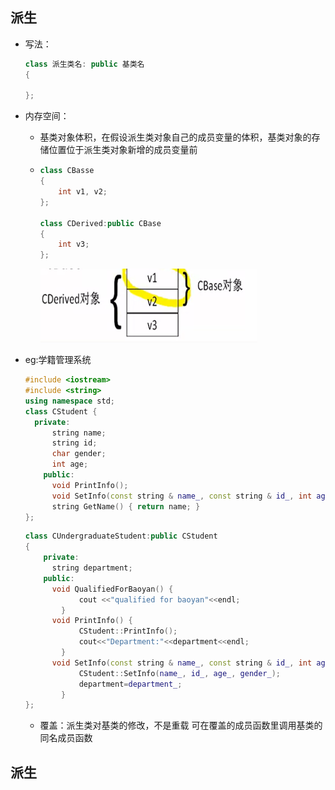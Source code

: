 ## 派生

+ 写法：

  ```c++
  class 派生类名: public 基类名
  {
  
  };
  ```

+ 内存空间：

  + 基类对象体积，在假设派生类对象自己的成员变量的体积，基类对象的存储位置位于派生类对象新增的成员变量前

  + ```c++
    class CBasse
    {
        int v1, v2;
    };
    
    class CDerived:public CBase
    {
    	int v3;    
    };
    ```

    ![img](https://github.com/Qasak/cpp_notes/blob/master/3.%E7%BB%A7%E6%89%BF%E5%92%8C%E6%B4%BE%E7%94%9F/%E6%B4%BE%E7%94%9F%E7%B1%BB%E7%9A%84%E5%86%85%E5%AD%98%E7%A9%BA%E9%97%B4.png)

+ eg:学籍管理系统

  ```c++
  #include <iostream>
  #include <string>
  using namespace std;
  class CStudent {
  	private:
      	string name;
      	string id;
      	char gender;
      	int age;
      public:
      	void PrintInfo();
      	void SetInfo(const string & name_, const string & id_, int age_, char gender_);
      	string GetName() { return name; }
  };
  
  ```

  ```c++
  class CUndergraduateStudent:public CStudent
  {
      private:
      	string department;
      public:
      	void QualifiedForBaoyan() {
              cout <<"qualified for baoyan"<<endl;
          }
      	void PrintInfo() {
              CStudent::PrintInfo();
              cout<<"Department:"<<department<<endl;
          }
      	void SetInfo(const string & name_, const string & id_, int age_, char gender_, const string & department_) {
              CStudent::SetInfo(name_, id_, age_, gender_);
              department=department_;
          }
  };
  ```

  + 覆盖：派生类对基类的修改，不是重载
    可在覆盖的成员函数里调用基类的同名成员函数

## 派生